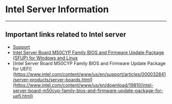 # Intel Server Information
---
## Important links related to Intel server

- [Support](https://www.intel.com/content/www/us/en/support/articles/000088822/server-products.html)
- [Intel Server Board M50CYP Family BIOS and Firmware Update Package (SFUP) for Windows and Linux](https://www.intel.com/content/www/us/en/download/19813/intel-server-board-m50cyp-family-bios-and-firmware-update-package-sfup-for-windows-and-linux.html)
- [Intel Server Board M50CYP Family BIOS and Firmware Update Package for UEFI](https://www.intel.com/content/www/us/en/support/articles/000032841/server-products/server-boards.html](https://www.intel.com/content/www/us/en/download/19810/intel-server-board-m50cyp-family-bios-and-firmware-update-package-for-uefi.html)
